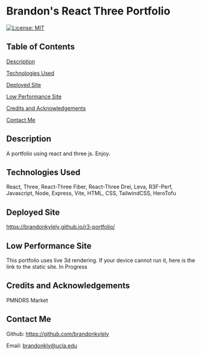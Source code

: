   # Brandon's React Three Portfolio

  [![License: MIT](https://img.shields.io/badge/License-MIT-yellow.svg)](https://opensource.org/licenses/MIT)

  ## Table of Contents

  [Description](#description)

  [Technologies Used](#technologies-used)

  [Deployed Site](#deployed-site)

  [Low Performance Site](#low-performance-site)

  [Credits and Acknowledgements](#credits-and-acknowledgements)

  [Contact Me](#contact-me)

  ## Description

  A portfolio using react and three js. Enjoy.

  ## Technologies Used

  React, Three, React-Three Fiber, React-Three Drei, Leva, R3F-Perf, Javascript, Node, Express, Vite, HTML, CSS, TailwindCSS, HeroTofu

  ## Deployed Site

  https://brandonkylely.github.io/r3-portfolio/

  ## Low Performance Site

  This portfolio uses live 3d rendering. If your device cannot run it, here is the link to the static site. In Progress

  ## Credits and Acknowledgements

  PMNDRS Market

  ## Contact Me

  Github: https://github.com/brandonkylely

  Email: brandonkly@ucla.edu 